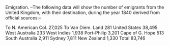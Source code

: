 Emigration. –The following data will show the number of emigrants from the United Kingdom, with their destination, during the year 1840 derived from official sources:–To N. American Col. 27,025 To Van Diem. Land 281 United States 38,495 West Australia 233 West Indies 1,938 Port-Philip 3,201 Cape of G. Hope 513 South Australia 2,911 Sydney 7,811 New Zealand 1,330 Total 83,746